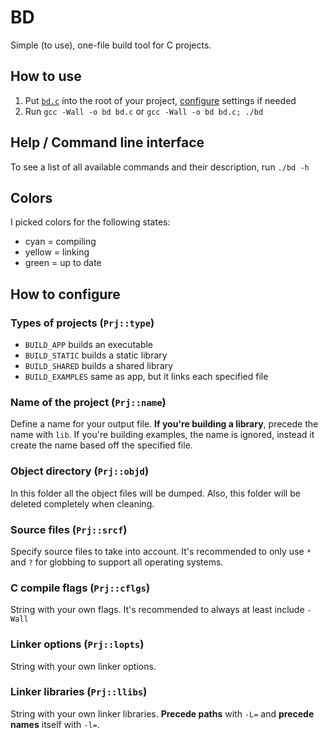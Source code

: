 # BD
Simple (to use), one-file build tool for C projects.

## How to use
1. Put [`bd.c`](src/bd.c) into the root of your project, [configure](#how-to-configure) settings if needed
2. Run `gcc -Wall -o bd bd.c` or `gcc -Wall -o bd bd.c; ./bd`

## Help / Command line interface
To see a list of all available commands and their description, run `./bd -h`

## Colors
I picked colors for the following states:
- cyan = compiling
- yellow = linking
- green = up to date

## How to configure
### Types of projects (`Prj::type`)
- `BUILD_APP` builds an executable
- `BUILD_STATIC` builds a static library
- `BUILD_SHARED` builds a shared library
- `BUILD_EXAMPLES` same as app, but it links each specified file
### Name of the project (`Prj::name`)
Define a name for your output file. **If you're building a library**, precede the name with `lib`. If you're building examples, the name is ignored, instead it create the name based off the specified file.
### Object directory (`Prj::objd`)
In this folder all the object files will be dumped. Also, this folder will be deleted completely when cleaning.
### Source files (`Prj::srcf`)
Specify source files to take into account. It's recommended to only use `*` and `?` for globbing to support all operating systems.
### C compile flags (`Prj::cflgs`)
String with your own flags. It's recommended to always at least include `-Wall`
### Linker options (`Prj::lopts`)
String with your own linker options.
### Linker libraries (`Prj::llibs`)
String with your own linker libraries. **Precede paths** with `-L=` and **precede names** itself with `-l=`.
